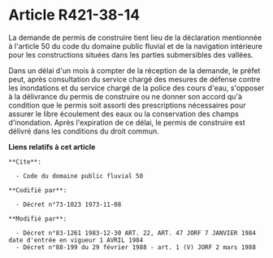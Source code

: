 # Article R421-38-14

La demande de permis de construire tient lieu de la déclaration mentionnée à l'article 50 du code du domaine public fluvial
et de la navigation intérieure pour les constructions situées dans les parties submersibles des vallées.

Dans un délai d'un mois à compter de la réception de la demande, le préfet peut, après consultation du service chargé des
mesures de défense contre les inondations et du service chargé de la police des cours d'eau, s'opposer à la délivrance du
permis de construire ou ne donner son accord qu'à condition que le permis soit assorti des prescriptions nécessaires pour
assurer le libre écoulement des eaux ou la conservation des champs d'inondation. Après l'expiration de ce délai, le permis de
construire est délivré dans les conditions du droit commun.

**Liens relatifs à cet article**

	**Cite**:

	  - Code du domaine public fluvial 50

	**Codifié par**:

	  - Décret n°73-1023 1973-11-08

	**Modifié par**:

	  - Décret n°83-1261 1983-12-30 ART. 22, ART. 47 JORF 7 JANVIER 1984 date d'entrée en vigueur 1 AVRIL 1984
	  - Décret n°88-199 du 29 février 1988 - art. 1 (V) JORF 2 mars 1988

